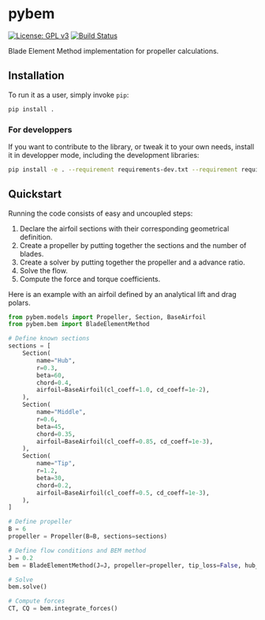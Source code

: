 # pybem

[![License: GPL v3](https://img.shields.io/badge/License-GPLv3-blue.svg)](https://www.gnu.org/licenses/gpl-3.0) [![Build Status](https://travis-ci.org/KikeM/pybem.svg?branch=master)](https://travis-ci.org/KikeM/pybem)

Blade Element Method implementation for propeller calculations.

## Installation

To run it as a user, simply invoke `pip`:
```bash
pip install .
```

### For developpers

If you want to contribute to the library, or tweak it to your own needs, install it in developper mode, including the development libraries:
```bash
pip install -e . --requirement requirements-dev.txt --requirement requirements.txt
```

## Quickstart

Running the code consists of easy and uncoupled steps:
1. Declare the airfoil sections with their corresponding geometrical definition.
1. Create a propeller by putting together the sections and the number of blades.
1. Create a solver by putting together the propeller and a advance ratio.
1. Solve the flow.
1. Compute the force and torque coefficients.

Here is an example with an airfoil defined by an analytical lift and drag polars. 

```python
from pybem.models import Propeller, Section, BaseAirfoil
from pybem.bem import BladeElementMethod

# Define known sections
sections = [
    Section(
        name="Hub",
        r=0.3,
        beta=60,
        chord=0.4,
        airfoil=BaseAirfoil(cl_coeff=1.0, cd_coeff=1e-2),
    ),
    Section(
        name="Middle",
        r=0.6,
        beta=45,
        chord=0.35,
        airfoil=BaseAirfoil(cl_coeff=0.85, cd_coeff=1e-3),
    ),
    Section(
        name="Tip",
        r=1.2,
        beta=30,
        chord=0.2,
        airfoil=BaseAirfoil(cl_coeff=0.5, cd_coeff=1e-3),
    ),
]

# Define propeller
B = 6
propeller = Propeller(B=B, sections=sections)

# Define flow conditions and BEM method
J = 0.2
bem = BladeElementMethod(J=J, propeller=propeller, tip_loss=False, hub_loss=False)

# Solve
bem.solve()

# Compute forces
CT, CQ = bem.integrate_forces()

```